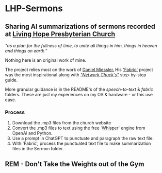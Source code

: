 # LHP-Sermons

## Sharing AI summarizations of sermons recorded at [Living Hope Presbyterian Church ](https://www.livinghopepresbyterian.org/)

_"as a plan for the fullness of time, to unite all things in him, things in heaven and things on earth."_

Nothing here is an original work of mine.

The project relies most on the work of [Daniel Miessler.](https://www.youtube.com/@unsupervised-learning) His ['Fabric'](https://github.com/danielmiessler/fabric) project was the most inspirational along with [_"Network Chuck's"_](https://www.youtube.com/watch?v=UbDyjIIGaxQ)  step-by-step guide.

More granular guidance is in the README's of the _speech-to-text_ & _fabric_ folders. These are just my experiences on my OS & hardware - or this use case.

### Process

1. Download the .mp3 files from the church website
2. Convert the .mp3 files to text using the free '[Whisper](https://pypi.org/project/openai-whisper/)' engine from OpenAI and Python.
3. Use a prompt in ChatGPT to punctuate and paragraph the raw text file.
4. With 'Fabric', process the punctuated text file to make summarization files in the Sermon folder.

## REM - Don't Take the Weights out of the Gym